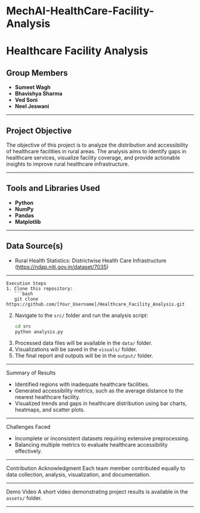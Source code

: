 # MechAI-HealthCare-Facility-Analysis




# Healthcare Facility Analysis

## Group Members
- **Sumeet Wagh** 
- **Bhavishya Sharma** 
- **Ved Soni**
- **Neel Jeswani**


---

## Project Objective
The objective of this project is to analyze the distribution and accessibility of healthcare facilities in rural areas. The analysis aims to identify gaps in healthcare services, visualize facility coverage, and provide actionable insights to improve rural healthcare infrastructure.

---

## Tools and Libraries Used
- **Python**
- **NumPy**
- **Pandas**
- **Matplotlib**

---

## Data Source(s)
- Rural Health Statistics: Districtwise Health Care Infrastructure (https://ndap.niti.gov.in/dataset/7035)

---
```
Execution Steps
1. Clone this repository:
   ```bash
   git clone https://github.com/[Your_Username]/Healthcare_Facility_Analysis.git
   ```
2. Navigate to the `src/` folder and run the analysis script:
   ```bash
   cd src
   python analysis.py
   ```
3. Processed data files will be available in the `data/` folder.
4. Visualizations will be saved in the `visuals/` folder.
5. The final report and outputs will be in the `output/` folder.

---

Summary of Results
- Identified regions with inadequate healthcare facilities.
- Generated accessibility metrics, such as the average distance to the nearest healthcare facility.
- Visualized trends and gaps in healthcare distribution using bar charts, heatmaps, and scatter plots.

---

Challenges Faced
- Incomplete or inconsistent datasets requiring extensive preprocessing.
- Balancing multiple metrics to evaluate healthcare accessibility effectively.

---

Contribution Acknowledgment
Each team member contributed equally to data collection, analysis, visualization, and documentation.

---

Demo Video
A short video demonstrating project results is available in the `assets/` folder.

---


